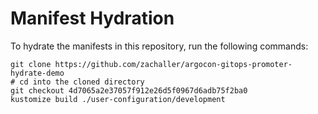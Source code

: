# Manifest Hydration

To hydrate the manifests in this repository, run the following commands:

```shell
git clone https://github.com/zachaller/argocon-gitops-promoter-hydrate-demo
# cd into the cloned directory
git checkout 4d7065a2e37057f912e26d5f0967d6adb75f2ba0
kustomize build ./user-configuration/development
```

